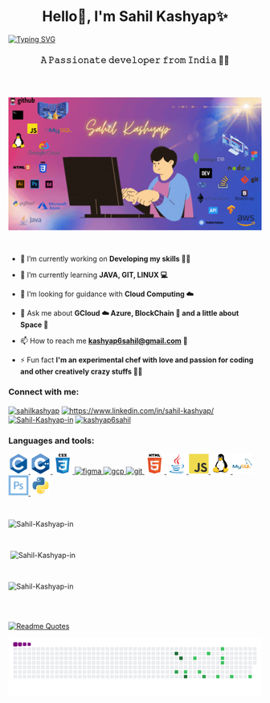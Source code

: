 <h1 align="center">Hello👋, I'm Sahil Kashyap✨</h1>


 [![Typing SVG](https://readme-typing-svg.herokuapp.com/?lines=Hello!+Hola!+Guten+tag!+Bonjour!+👋;Nice+to+see+you+Here..👨‍💻;Welcome+to+my+GitHub+profile)](https://git.io/typing-svg)


<h3 align="center">𝙰 𝙿𝚊𝚜𝚜𝚒𝚘𝚗𝚊𝚝𝚎 𝚍𝚎𝚟𝚎𝚕𝚘𝚙𝚎𝚛 𝚏𝚛𝚘𝚖 𝙸𝚗𝚍𝚒𝚊 👨‍💻</h3>

</br>

<center>
<img alt="" width="400" src="https://photos.app.goo.gl/F3n1eShBJuCz5Fdw6">

![Alt Text](https://github.com/Sahil-Kashyap-in/Sahil-Kashyap-in/blob/main/Sahil%20Kashyap.gif)
</center>

</br>

- 🔭 I’m currently working on **Developing my skills 👨‍💻**

- 🌱 I’m currently learning **JAVA, GIT, LINUX 💻**

- 🤝 I’m looking for guidance with **Cloud Computing ☁️**

- 💬 Ask me about **GCloud ☁️ Azure, BlockChain 🔗 and a little about Space 🚀**

- 📫 How to reach me **kashyap6sahil@gmail.com 📮**

- ⚡ Fun fact **I'm an experimental chef with love and passion for coding and other creatively crazy stuffs 👾✨**



<h3 align="left">Connect with me:</h3>
<p align="left">
<a href="https://dev.to/sahilkashyap" target="blank"><img align="center" src="https://raw.githubusercontent.com/rahuldkjain/github-profile-readme-generator/master/src/images/icons/Social/devto.svg" alt="sahilkashyap" height="30" width="40" /></a>
<a href="https://linkedin.com/in/https://www.linkedin.com/in/sahil-kashyap/" target="blank"><img align="center" src="https://raw.githubusercontent.com/rahuldkjain/github-profile-readme-generator/master/src/images/icons/Social/linked-in-alt.svg" alt="https://www.linkedin.com/in/sahil-kashyap/" height="30" width="40" /></a>
<a href="https://www.codechef.com/users/Sahil-Kashyap-in" target="blank"><img align="center" src="https://cdn.jsdelivr.net/npm/simple-icons@3.1.0/icons/codechef.svg" alt="Sahil-Kashyap-in" height="30" width="40" /></a>
<a href="https://auth.geeksforgeeks.org/user/kashyap6sahil" target="blank"><img align="center" src="https://raw.githubusercontent.com/rahuldkjain/github-profile-readme-generator/master/src/images/icons/Social/geeks-for-geeks.svg" alt="kashyap6sahil" height="30" width="40" /></a>
</p>



<h3 align="left">Languages and tools:</h3>
<p align="left"> <a href="https://www.cprogramming.com/" target="_blank" rel="noreferrer"> <img src="https://raw.githubusercontent.com/devicons/devicon/master/icons/c/c-original.svg" alt="c" width="40" height="40"/> </a> <a href="https://www.w3schools.com/cpp/" target="_blank" rel="noreferrer"> <img src="https://raw.githubusercontent.com/devicons/devicon/master/icons/cplusplus/cplusplus-original.svg" alt="cplusplus" width="40" height="40"/> </a> <a href="https://www.w3schools.com/css/" target="_blank" rel="noreferrer"> <img src="https://raw.githubusercontent.com/devicons/devicon/master/icons/css3/css3-original-wordmark.svg" alt="css3" width="40" height="40"/> </a> <a href="https://www.figma.com/" target="_blank" rel="noreferrer"> <img src="https://www.vectorlogo.zone/logos/figma/figma-icon.svg" alt="figma" width="40" height="40"/> </a> <a href="https://cloud.google.com" target="_blank" rel="noreferrer"> <img src="https://www.vectorlogo.zone/logos/google_cloud/google_cloud-icon.svg" alt="gcp" width="40" height="40"/> </a> <a href="https://git-scm.com/" target="_blank" rel="noreferrer"> <img src="https://www.vectorlogo.zone/logos/git-scm/git-scm-icon.svg" alt="git" width="40" height="40"/> </a> <a href="https://www.w3.org/html/" target="_blank" rel="noreferrer"> <img src="https://raw.githubusercontent.com/devicons/devicon/master/icons/html5/html5-original-wordmark.svg" alt="html5" width="40" height="40"/> </a> <a href="https://www.java.com" target="_blank" rel="noreferrer"> <img src="https://raw.githubusercontent.com/devicons/devicon/master/icons/java/java-original.svg" alt="java" width="40" height="40"/> </a> <a href="https://developer.mozilla.org/en-US/docs/Web/JavaScript" target="_blank" rel="noreferrer"> <img src="https://raw.githubusercontent.com/devicons/devicon/master/icons/javascript/javascript-original.svg" alt="javascript" width="40" height="40"/> </a> <a href="https://www.linux.org/" target="_blank" rel="noreferrer"> <img src="https://raw.githubusercontent.com/devicons/devicon/master/icons/linux/linux-original.svg" alt="linux" width="40" height="40"/> </a> <a href="https://www.mysql.com/" target="_blank" rel="noreferrer"> <img src="https://raw.githubusercontent.com/devicons/devicon/master/icons/mysql/mysql-original-wordmark.svg" alt="mysql" width="40" height="40"/> </a> <a href="https://www.photoshop.com/en" target="_blank" rel="noreferrer"> <img src="https://raw.githubusercontent.com/devicons/devicon/master/icons/photoshop/photoshop-line.svg" alt="photoshop" width="40" height="40"/> </a> <a href="https://www.python.org" target="_blank" rel="noreferrer"> <img src="https://raw.githubusercontent.com/devicons/devicon/master/icons/python/python-original.svg" alt="python" width="40" height="40"/> </a> </p>



<br>

<p><img src="https://github-readme-stats.vercel.app/api/top-langs?username=Sahil-Kashyap-in&show_icons=true&locale=en&layout=compact" alt="Sahil-Kashyap-in" /></p>

<br>

<p>&nbsp;<img src="https://github-readme-stats.vercel.app/api?username=Sahil-Kashyap-in&show_icons=true&locale=en" alt="Sahil-Kashyap-in" /></p>

<br>

<p><img src="https://github-readme-streak-stats.herokuapp.com/?user=Sahil-Kashyap-in&" alt="Sahil-Kashyap-in" /></p>

<br>




</br>


 [![Readme Quotes](https://quotes-github-readme.vercel.app/api?type=horizontal&theme=dark)](https://github.com/piyushsuthar/github-readme-quotes)
 


 ![snake gif](https://github.com/Sahil-Kashyap-in/Sahil-Kashyap-in/blob/output/github-contribution-grid-snake.gif)
